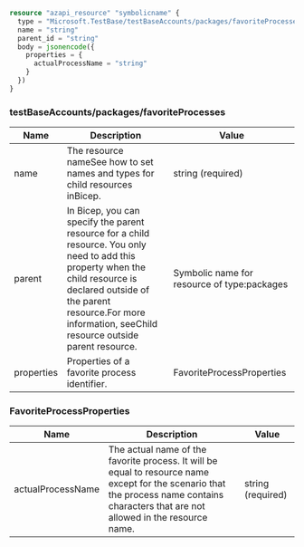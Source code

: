 ```terraform
resource "azapi_resource" "symbolicname" {
  type = "Microsoft.TestBase/testBaseAccounts/packages/favoriteProcesses@2022-04-01-preview"
  name = "string"
  parent_id = "string"
  body = jsonencode({
    properties = {
      actualProcessName = "string"
    }
  })
}

```

### testBaseAccounts/packages/favoriteProcesses

| Name | Description | Value |
|-|-|-|
| name | The resource nameSee how to set names and types for child resources inBicep. | string (required) |
| parent | In Bicep, you can specify the parent resource for a child resource. You only need to add this property when the child resource is declared outside of the parent resource.For more information, seeChild resource outside parent resource. | Symbolic name for resource of type:packages |
| properties | Properties of a favorite process identifier. | FavoriteProcessProperties |


### FavoriteProcessProperties

| Name | Description | Value |
|-|-|-|
| actualProcessName | The actual name of the favorite process. It will be equal to resource name except for the scenario that the process name contains characters that are not allowed in the resource name. | string (required) |


